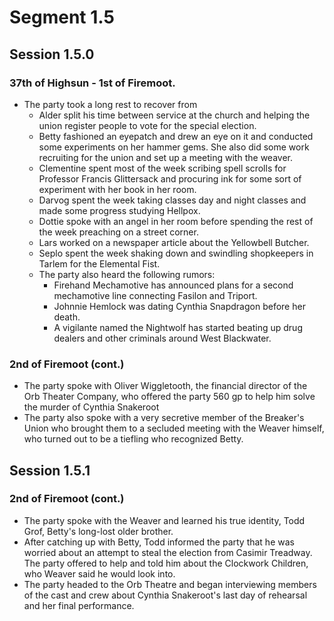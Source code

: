 # Segment 1.5

## Session 1.5.0

### 37th of Highsun - 1st of Firemoot.

- The party took a long rest to recover from
  - Alder split his time between service at the church and helping the union register people to vote for the special election.
  - Betty fashioned an eyepatch and drew an eye on it and conducted some experiments on her hammer gems. She also did some work recruiting for the union and set up a meeting with the weaver.
  - Clementine spent most of the week scribing spell scrolls for Professor Francis Glittersack and procuring ink for some sort of experiment with her book in her room.
  - Darvog spent the week taking classes day and night classes and made some progress studying Hellpox.
  - Dottie spoke with an angel in her room before spending the rest of the week preaching on a street corner.
  - Lars worked on a newspaper article about the Yellowbell Butcher.
  - Seplo spent the week shaking down and swindling shopkeepers in Tarlem for the Elemental Fist.
  - The party also heard the following rumors:
    - Firehand Mechamotive has announced plans for a second mechamotive line connecting Fasilon and Triport.
    - Johnnie Hemlock was dating Cynthia Snapdragon before her death.
    - A vigilante named the Nightwolf has started beating up drug dealers and other criminals around West Blackwater.

### 2nd of Firemoot (cont.)

- The party spoke with Oliver Wiggletooth, the financial director of the Orb Theater Company, who offered the party 560 gp to help him solve the murder of Cynthia Snakeroot
- The party also spoke with a very secretive member of the Breaker's Union who brought them to a secluded meeting with the Weaver himself, who turned out to be a tiefling who recognized Betty.

## Session 1.5.1

### 2nd of Firemoot (cont.)

- The party spoke with the Weaver and learned his true identity, Todd Grof, Betty's long-lost older brother.
- After catching up with Betty, Todd informed the party that he was worried about an attempt to steal the election from Casimir Treadway. The party offered to help and told him about the Clockwork Children, who Weaver said he would look into.
- The party headed to the Orb Theatre and began interviewing members of the cast and crew about Cynthia Snakeroot's last day of rehearsal and her final performance.
